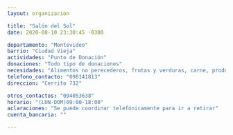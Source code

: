```yaml
---
layout: organizacion

title: "Salón del Sol"
date: 2020-08-10 23:30:45 -0300

departamento: "Montevideo"
barrio: "Ciudad Vieja"
actividades: "Punto de Donación"
donaciones: "Todo tipo de donaciones"
necesidades: "Alimentos no perecederos, frutas y verduras, carne, productos sanitarios (tapabocas, guantes, alcohol en gel, detergente,etc), recipientes o tuppers"
telefono_contacto: "098141813"
direccion: "Cerrito 732"

otros_contactos: "094053638"
horario: "(LUN-DOM)09:00-18:00"
aclaraciones: "Se puede coordinar telefónicamente para ir a retirar"
cuenta_bancaria: ""

---
```

